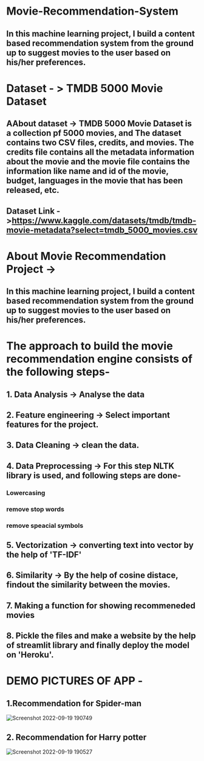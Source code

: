 # Movie-Recommendation-System
## In this machine learning project, I build a content based recommendation system from the ground up to suggest movies to the user based on his/her preferences.

# Dataset - > TMDB 5000 Movie Dataset
## AAbout dataset -> TMDB 5000 Movie Dataset is a collection pf 5000 movies, and The dataset contains two CSV files, credits, and movies. The credits file contains all the metadata information about the movie and the movie file contains the information like name and id of the movie, budget, languages in the movie that has been released, etc.
## Dataset Link ->https://www.kaggle.com/datasets/tmdb/tmdb-movie-metadata?select=tmdb_5000_movies.csv

# About Movie Recommendation Project -> 
## In this machine learning project, I build a content based recommendation system from the ground up to suggest movies to the user based on his/her preferences.

# The approach to build the movie recommendation engine consists of the following steps-

## 1. Data Analysis -> Analyse the data
## 2. Feature engineering -> Select important features for the project.
## 3. Data Cleaning -> clean the data.
## 4. Data Preprocessing -> For this step NLTK library is used, and following steps are done-
###   Lowercasing
###   remove stop words
###   remove speacial symbols
## 5. Vectorization -> converting text into vector by the help of 'TF-IDF'
## 6. Similarity -> By the help of cosine distace, findout the similarity between the movies.
## 7. Making a function for showing recommeneded movies
## 8. Pickle the files and make a website by the help of streamlit library and finally deploy the model on 'Heroku'.

# DEMO PICTURES OF APP -
## 1.Recommendation for Spider-man
![Screenshot 2022-09-19 190749](https://user-images.githubusercontent.com/103623927/191043701-7978010e-29e5-4bc0-9c4d-ea8bb39907c5.png)

## 2. Recommendation for Harry potter
![Screenshot 2022-09-19 190527](https://user-images.githubusercontent.com/103623927/191044444-cbff79f4-a3f1-4f8b-bfe9-c8ae47df90d7.png)

